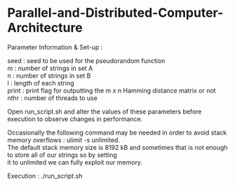 # Parallel-and-Distributed-Computer-Architecture

Parameter Information & Set-up :

seed : seed to be used for the pseudorandom function  
m : number of strings in set A  
n : number of strings in set B  
l : length of each string  
print : print flag for outputting the m x n Hamming distance matrix or not  
nthr : number of threads to use  
  
Open run_script.sh and alter the values of these parameters before execution to observe changes in performance.  
  
Occasionally the following command may be needed in order to avoid stack memory overflows : ulimit -s unlimited.  
The default stack memory size is 8192 kB and sometimes that is not enough to store all of our strings so by setting  
it to unlimited we can fully exploit our memory.  
   
Execution : ./run_script.sh  

